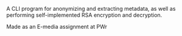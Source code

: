A CLI program for anonymizing and extracting metadata, as well as performing self-implemented RSA encryption and decryption.

Made as an E-media assignment at PWr 

